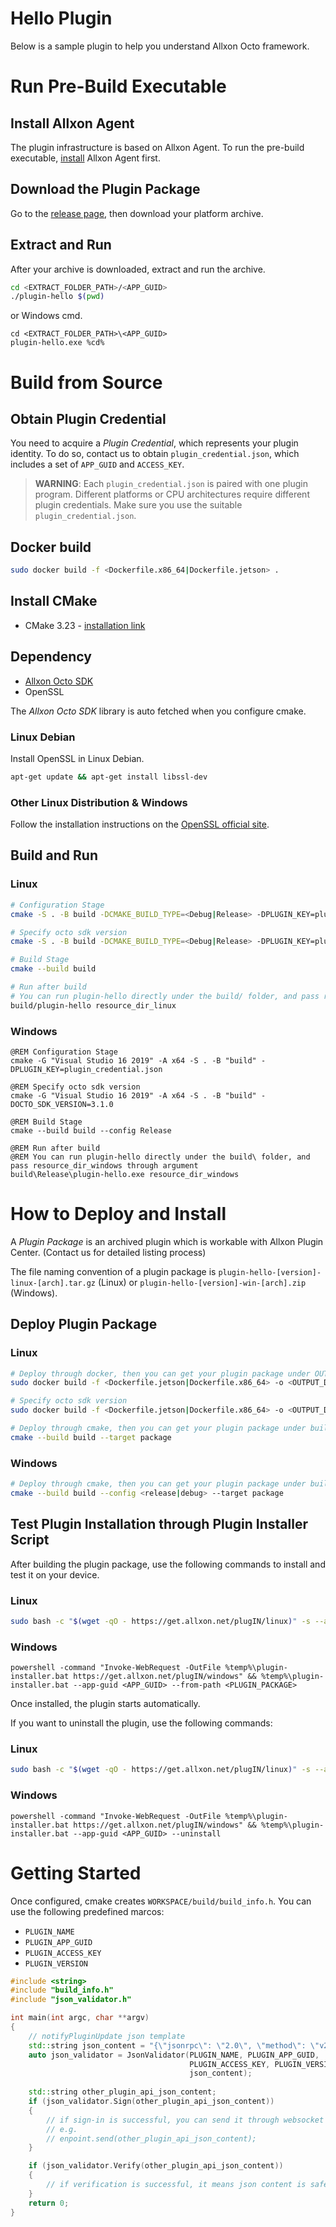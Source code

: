 # Hello Plugin
Below is a sample plugin to help you understand Allxon Octo framework.

# Run Pre-Build Executable

## Install Allxon Agent
The plugin infrastructure is based on Allxon Agent. To run the pre-build executable, [install](https://www.allxon.com/knowledge/install-allxon-agent-via-command-prompt) Allxon Agent first. 

## Download the Plugin Package
Go to the [release page](https://github.com/allxon/plugIN-hello/releases), then download your platform archive.

## Extract and Run
After your archive is downloaded, extract and run the archive.
```bash
cd <EXTRACT_FOLDER_PATH>/<APP_GUID>
./plugin-hello $(pwd)
```
or Windows cmd.
```batch
cd <EXTRACT_FOLDER_PATH>\<APP_GUID>
plugin-hello.exe %cd%
```

# Build from Source
## Obtain Plugin Credential
You need to acquire a _Plugin Credential_, which represents your plugin identity. To do so, contact us to obtain `plugin_credential.json`, which includes a set of `APP_GUID` and `ACCESS_KEY`. 
> **WARNING**: Each `plugin_credential.json` is paired with one plugin program. Different platforms or CPU architectures require different plugin credentials. Make sure you use the suitable `plugin_credential.json`. 

## Docker build
```bash
sudo docker build -f <Dockerfile.x86_64|Dockerfile.jetson> .
```

## Install CMake
- CMake 3.23 - [installation link](https://cmake.org/download/)

## Dependency
- [Allxon Octo SDK](https://github.com/allxon/octo-sdk)
- OpenSSL

The _Allxon Octo SDK_ library is auto fetched when you configure cmake.

### Linux Debian
Install OpenSSL in Linux Debian.

```bash
apt-get update && apt-get install libssl-dev
```

### Other Linux Distribution & Windows
Follow the installation instructions on the [OpenSSL official site](https://www.openssl.org).


## Build and Run

### Linux
```bash
# Configuration Stage
cmake -S . -B build -DCMAKE_BUILD_TYPE=<Debug|Release> -DPLUGIN_KEY=plugin_credential.json 

# Specify octo sdk version
cmake -S . -B build -DCMAKE_BUILD_TYPE=<Debug|Release> -DPLUGIN_KEY=plugin_credential.json -DOCTO_SDK_VERSION=3.1.0

# Build Stage
cmake --build build

# Run after build
# You can run plugin-hello directly under the build/ folder, and pass resource_dir_linux through argument
build/plugin-hello resource_dir_linux
```

### Windows
```batch
@REM Configuration Stage
cmake -G "Visual Studio 16 2019" -A x64 -S . -B "build" -DPLUGIN_KEY=plugin_credential.json

@REM Specify octo sdk version
cmake -G "Visual Studio 16 2019" -A x64 -S . -B "build" -DOCTO_SDK_VERSION=3.1.0

@REM Build Stage
cmake --build build --config Release

@REM Run after build
@REM You can run plugin-hello directly under the build\ folder, and pass resource_dir_windows through argument
build\Release\plugin-hello.exe resource_dir_windows
```

# How to Deploy and Install
A _Plugin Package_ is an archived plugin which is workable with Allxon Plugin Center. (Contact us for detailed listing process)

The file naming convention of a plugin package is `plugin-hello-[version]-linux-[arch].tar.gz` (Linux) or `plugin-hello-[version]-win-[arch].zip` (Windows). 

## Deploy Plugin Package 

### Linux
```bash
# Deploy through docker, then you can get your plugin package under OUTPUT_DIRECTORY 
sudo docker build -f <Dockerfile.jetson|Dockerfile.x86_64> -o <OUTPUT_DIRECTORY> . 

# Specify octo sdk version
sudo docker build -f <Dockerfile.jetson|Dockerfile.x86_64> -o <OUTPUT_DIRECTORY> --build-arg OCTO_SDK_VERSION=3.1.0 .
```
```bash
# Deploy through cmake, then you can get your plugin package under build directory
cmake --build build --target package
```

### Windows
```bash
# Deploy through cmake, then you can get your plugin package under build directory
cmake --build build --config <release|debug> --target package
```

## Test Plugin Installation through Plugin Installer Script
After building the plugin package, use the following commands to install and test it on your device.

### Linux
```bash
sudo bash -c "$(wget -qO - https://get.allxon.net/plugIN/linux)" -s --app-guid <APP_GUID> --from-path <PLUGIN_PACKAGE>
``` 

### Windows
```batch
powershell -command "Invoke-WebRequest -OutFile %temp%\plugin-installer.bat https://get.allxon.net/plugIN/windows" && %temp%\plugin-installer.bat --app-guid <APP_GUID> --from-path <PLUGIN_PACKAGE>
```

Once installed, the plugin starts automatically.

If you want to uninstall the plugin, use the following commands:
 
### Linux 
```bash
sudo bash -c "$(wget -qO - https://get.allxon.net/plugIN/linux)" -s --app-guid <APP_GUID> --uninstall
``` 

### Windows
```batch
powershell -command "Invoke-WebRequest -OutFile %temp%\plugin-installer.bat https://get.allxon.net/plugIN/windows" && %temp%\plugin-installer.bat --app-guid <APP_GUID> --uninstall
```

# Getting Started
Once configured, cmake creates `WORKSPACE/build/build_info.h`. You can use the following predefined marcos:
- `PLUGIN_NAME` 
- `PLUGIN_APP_GUID`
- `PLUGIN_ACCESS_KEY`
- `PLUGIN_VERSION`

```cpp
#include <string>
#include "build_info.h"
#include "json_validator.h"

int main(int argc, char **argv)
{
    // notifyPluginUpdate json template
    std::string json_content = "{\"jsonrpc\": \"2.0\", \"method\": \"v2/notifyPluginUpdate\"...}"; 
    auto json_validator = JsonValidator(PLUGIN_NAME, PLUGIN_APP_GUID,
                                        PLUGIN_ACCESS_KEY, PLUGIN_VERSION,
                                        json_content); 
    
    std::string other_plugin_api_json_content;
    if (json_validator.Sign(other_plugin_api_json_content))
    {
        // if sign-in is successful, you can send it through websocket
        // e.g. 
        // enpoint.send(other_plugin_api_json_content);
    }

    if (json_validator.Verify(other_plugin_api_json_content))
    {
        // if verification is successful, it means json content is safe, and you can read it
    }
    return 0;
}
```
